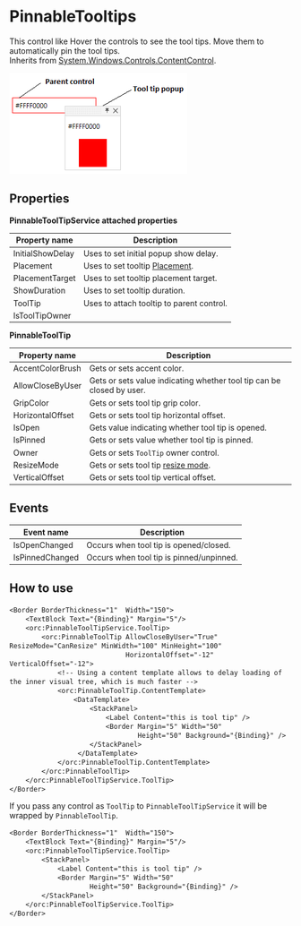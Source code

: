 PinnableTooltips
================

This control like 
Hover the controls to see the tool tips. Move them to automatically pin the tool tips.
<br />Inherits from [System.Windows.Controls.ContentControl][1].

![PinnableTooltip 01][2]

## Properties

**PinnableToolTipService attached properties**

Property name|Description
-|-
InitialShowDelay|Uses to set initial popup show delay.
Placement|Uses to set tooltip [Placement][3].
PlacementTarget|Uses to set tooltip placement target.
ShowDuration|Uses to set tooltip duration.
ToolTip|Uses to attach tooltip to parent control.
IsToolTipOwner|

**PinnableToolTip**

Property name|Description
-|-
AccentColorBrush|Gets or sets accent color.
AllowCloseByUser|Gets or sets value indicating whether tool tip can be closed by user.
GripColor|Gets or sets tool tip grip color.
HorizontalOffset|Gets or sets tool tip horizontal offset.
IsOpen|Gets value indicating whether tool tip is opened.
IsPinned|Gets or sets value whether tool tip is pinned.
Owner|Gets or sets `ToolTip` owner control.
ResizeMode|Gets or sets tool tip [resize mode][4].
VerticalOffset|Gets or sets tool tip vertical offset.


## Events

Event name|Description
-|-
IsOpenChanged|Occurs when tool tip is opened/closed.
IsPinnedChanged|Occurs when tool tip is pinned/unpinned.

## How to use


```
<Border BorderThickness="1"  Width="150">
    <TextBlock Text="{Binding}" Margin="5"/>
    <orc:PinnableToolTipService.ToolTip>
        <orc:PinnableToolTip AllowCloseByUser="True" ResizeMode="CanResize" MinWidth="100" MinHeight="100"
                             HorizontalOffset="-12" VerticalOffset="-12">
            <!-- Using a content template allows to delay loading of the inner visual tree, which is much faster -->
            <orc:PinnableToolTip.ContentTemplate>
                <DataTemplate>
                    <StackPanel>
                        <Label Content="this is tool tip" />
                        <Border Margin="5" Width="50" 
                                Height="50" Background="{Binding}" />
                    </StackPanel>
                 </DataTemplate>
            </orc:PinnableToolTip.ContentTemplate>
        </orc:PinnableToolTip>
    </orc:PinnableToolTipService.ToolTip>
</Border>
```
If you pass any control as `ToolTip` to `PinnableToolTipService` it will be wrapped by `PinnableToolTip`.
```
<Border BorderThickness="1"  Width="150">
    <TextBlock Text="{Binding}" Margin="5"/>
    <orc:PinnableToolTipService.ToolTip>
        <StackPanel>
            <Label Content="this is tool tip" />
            <Border Margin="5" Width="50"
                    Height="50" Background="{Binding}" />
        </StackPanel>
    </orc:PinnableToolTipService.ToolTip>
</Border>
```


[1]: https://msdn.microsoft.com/en-us/library/system.windows.controls.contentcontrol(v=vs.110).aspx
[2]: ../images/orc.controls/pinnabletooltips/PinnableToolTips_01.png
[3]: https://msdn.microsoft.com/en-us/library/system.windows.controls.primitives.placementmode(v=vs.110).aspx
[4]: https://msdn.microsoft.com/en-us/library/system.windows.window.resizemode(v=vs.110).aspx